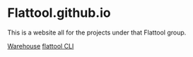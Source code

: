 # Flattool.github.io

This is a website all for the projects under that Flattool group.

[Warehouse](https://github.com/flattool/warehouse)
[flattool CLI](https://github.com/flattool/flattool-cli)

